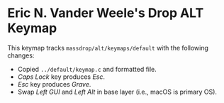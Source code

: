 # Eric N. Vander Weele's Drop ALT Keymap

This keymap tracks `massdrop/alt/keymaps/default` with the following changes:

* Copied `../default/keymap.c` and formatted file.
* *Caps Lock* key produces *Esc*.
* *Esc* key produces *Grave*.
* Swap *Left GUI* and *Left Alt* in base layer (i.e., macOS is primary OS).
